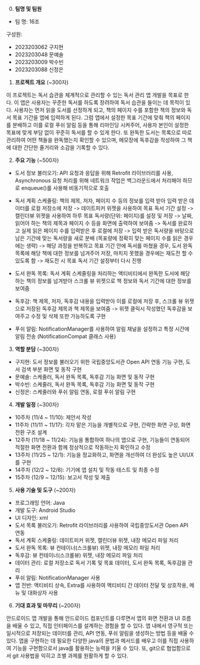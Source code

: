 0. **팀명 및 팀원**

- 팀 명: 16조

구성원: 
- 2023203062 구지현
- 2023203048 문예솔
- 2023203009 박수빈
- 2023203088 신정은

1. **프로젝트 개요** (~300자)

이 프로젝트는 독서 습관을 체계적으로 관리할 수 있는 독서 관리 앱 개발을 목표로 한다. 이 앱은 사용자는 꾸준한 독서를 하도록 장려하여 독서 습관을 들이는 데 목적이 있다. 사용자는 먼저 읽을 도서를 선정하게 되고, 책의 페이지 수를 포함한 책의 정보와 독서 목표 기간을 앱에 입력하게 된다. 그럼 앱에서 설정한 목표 기간에 맞춰 책의 페이지를 분배하고 이를 로컬 푸쉬 알림 등을 통해 리마인딩 시켜주어, 사용자 본인이 설정한 목표에 맞게 부담 없이 꾸준히 독서를 할 수 있게 한다. 또 완독한 도서는 목록으로 따로 관리하여 어떤 책들을 완독했는지 확인할 수 있으며, 메모장에 독후감을 작성하여 그 책에 대한 간단한 줄거리와 소감을 기록할 수 있다.

2. **주요 기능** (~500자)

- 도서 정보 불러오기: API 요청과 응답을 위해 Retrofit 라이브러리를 사용, Asynchronous 요청 처리를 위해 네트워크 작업은 백그라운드에서 처리해야 하므로 enqueue()를 사용해 비동기적으로 호출

- 독서 계획 스케줄링: 책의 제목, 저자, 페이지 수 등의 정보를 입력 받아 입력 받은 데이터를 로컬 저장소에 저장 -> 데이트피커 위젯을 사용하여 목표 독서 기간 설정 ->  캘린더뷰 위젯을 사용하여 하루 목표 독서량(단위: 페이지)를 설정 및 저장 -> 날짜, 읽어야 하는 책의 제목과 페이지 수 등을 화면에 출력하여 보여줌 -> 독서를 완료하고 실제 읽은 페이지 수를 입력받은 후 로컬에 저장 -> 입력 받은 독서량을 바탕으로 남은 기간에 맞는 독서량을 새로 분배 (목표량에 정확히 맞는 페이지 수를 읽은 경우에는 생략) -> 해당 과정을 반복하고 목표 기간 안에 독서를 마쳤을 경우, 도서 완독 목록에 해당 책에 대한 정보를 넘겨주어 저장, 마치지 못했을 경우에는 재도전 할 수 있도록 함 -> 재도전 시 목표 독서 기간 설정부터 다시 진행

- 도서 완독 목록: 독서 계획 스케줄링을 처리하는 액티비티에서 완독한 도서에 해당하는 책의 정보를 넘겨받아 스크롤 뷰 위젯으로 책 정보와 독서 기간에 대한 정보를 보여줌

- 독후감: 책 제목, 저자, 독후감 내용을 입력받아 이를 로컬에 저장 후, 스크롤 뷰 위젯으로 저장된 독후감 제목과 책 제목을 보여줌 -> 위젯 클릭시 작성했던 독후감을 보여주고 수정 및 삭제 또한 가능하도록 구현

- 푸쉬 알림: NotificationManager를 사용하여 알림 채널을 설정하고 특정 시간에 알림 전송 (NotificationCompat 클래스 사용)

3. **역할 분담** (~300자)

- 구지현: 도서 정보를 불러오기 위한 국립중앙도서관 Open API 연동 기능 구현, 도서 검색 부분 화면 및 동작 구현
- 문예솔: 스케줄러, 독서 완독 목록, 독후감 기능 화면 및 동작 구현
- 박수빈: 스케줄러, 독서 완독 목록, 독후감 기능 화면 및 동작 구현
- 신정은: 스케줄러와 푸쉬 알림 연동, 로컬 푸쉬 알림 구현

4. **개발 일정** (~300자)

- 10주차 (11/4 ~ 11/10): 제안서 작성
- 11주차 (11/11 ~ 11/17): 각자 맡은 기능을 개별적으로 구현, 간략한 화면 구성, 화면 전환 구조 설계
- 12주차 (11/18 ~ 11/24): 기능을 통합하여 하나의 앱으로 구현, 기능들이 연동되어 적절한 화면 전환과 함께 정상적으로 작동하는지 확인하고 수정
- 13주차 (11/25 ~ 12/1): 기능을 정교화하고, 화면을 개선하여 더 완성도 높은 UI/UX를 구현
- 14주차 (12/2 ~ 12/8): 기기에 앱 설치 및 작동 테스트 및 최종 수정
- 15주차 (12/9 ~ 12/15): 보고서 작성 및 제출

5. **사용 기술 및 도구** (~200자)

- 프로그래밍 언어: Java
- 개발 도구: Android Studio
- UI 디자인: xml
- 도서 목록 불러오기: Retrofit 라이브러리를 사용하여 국립중앙도서관 Open API 연동
- 독서 계획 스케줄링: 데이트피커 위젯, 캘린더뷰 위젯, 내장 메모리 파일 처리
- 도서 완독 목록: 뷰 컨테이너(스크롤뷰) 위젯, 내장 메모리 파일 처리
- 독후감: 뷰 컨테이너(스크롤뷰) 위젯, 내장 메모리 파일 처리
- 데이터 관리: 로컬 저장소로 독서 기록 및 목표 데이터, 도서 완독 목록, 독후감을 관리
- 푸쉬 알림: NotificationManager 사용
- 앱 전반: 액티비티 상속, Extra를 사용하여 액티비티 간 데이터 전달 및 상호작용, 메뉴 및 대화상자 사용

6. **기대 효과 및 마무리** (~200자)

안드로이드 앱 개발을 통해 안드로이드 컴포넌트를 다루면서 앱의 화면 전환과 UI 흐름을 배울 수 있고, 직접 인터페이스를 설계하는 경험을 할 수 있다. 앱 내에서 영구적 또는 일시적으로 저장되는 데이터를 관리, API 연동, 푸쉬 알림을 생성하는 방법 등을 배울 수 있다. 앱을 구현하는 데 필요한 다양한 java의 문법과 메서드를 배우고 이를 직접 사용하여 기능을 구현함으로서 java를 활용하는 능력을 키울 수 있다. 또, git으로 협업함으로서 git 사용법을 익히고 조별 과제를 원활하게 할 수 있다.
